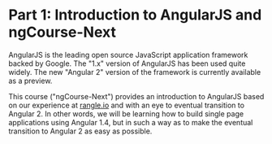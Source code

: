 # Part 1: Introduction to AngularJS and ngCourse-Next

AngularJS is the leading open source JavaScript application framework backed by Google. The "1.x" version of AngularJS has been used quite widely. The new "Angular 2" version of the framework is currently available as a preview.

This course ("ngCourse-Next") provides an introduction to AngularJS based on our experience at [rangle.io](http://rangle.io) and with an eye to eventual transition to Angular 2. In other words, we will be learning how to build single page applications using Angular 1.4, but in such a way as to make the eventual transition to Angular 2 as easy as possible.
